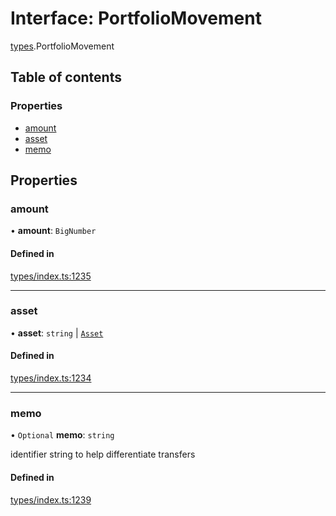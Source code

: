 # Interface: PortfolioMovement

[types](../wiki/types).PortfolioMovement

## Table of contents

### Properties

- [amount](../wiki/types.PortfolioMovement#amount)
- [asset](../wiki/types.PortfolioMovement#asset)
- [memo](../wiki/types.PortfolioMovement#memo)

## Properties

### amount

• **amount**: `BigNumber`

#### Defined in

[types/index.ts:1235](https://github.com/PolymeshAssociation/polymesh-sdk/blob/91c2d2d8/src/types/index.ts#L1235)

___

### asset

• **asset**: `string` \| [`Asset`](../wiki/api.entities.Asset.Asset)

#### Defined in

[types/index.ts:1234](https://github.com/PolymeshAssociation/polymesh-sdk/blob/91c2d2d8/src/types/index.ts#L1234)

___

### memo

• `Optional` **memo**: `string`

identifier string to help differentiate transfers

#### Defined in

[types/index.ts:1239](https://github.com/PolymeshAssociation/polymesh-sdk/blob/91c2d2d8/src/types/index.ts#L1239)
